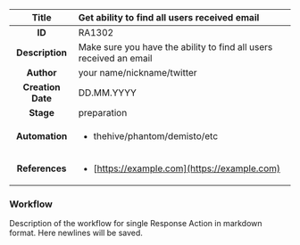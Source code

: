 | Title                       |  Get ability to find all users received email         |
|:---------------------------:|:--------------------|
| **ID**                      | RA1302            |
| **Description**             | Make sure you have the ability to find all users received an email   |
| **Author**                  | your name/nickname/twitter        |
| **Creation Date**           | DD.MM.YYYY |
| **Stage**                   | preparation         |
| **Automation** |<ul><li>thehive/phantom/demisto/etc</li></ul>|
| **References** |<ul><li>[https://example.com](https://example.com)</li></ul>|

### Workflow

Description of the workflow for single Response Action in markdown format.
Here newlines will be saved.
